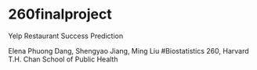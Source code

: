 # 260finalproject

Yelp Restaurant Success Prediction

Elena Phuong Dang, Shengyao Jiang, Ming Liu
#Biostatistics 260, Harvard T.H. Chan School of Public Health
